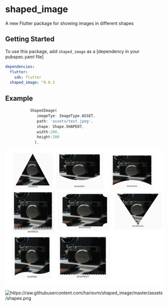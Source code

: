# shaped_image

A new Flutter package for showing images in different shapes

## Getting Started
To use this package, add `shaped_image` as a [dependency in your pubspec.yaml file] 

```yaml
dependencies:
  flutter:
    sdk: flutter
  shaped_image: ^0.0.3
```
## Example 

 ```dart
            ShapedImage(
               imageTye: ImageType.ASSET,
               path: 'assets/test.jpeg',
               shape: Shape.SHAPE07,
               width:200,
               height:200
              ),      
 ```

![alt text](https://raw.githubusercontent.com/harisvm/shaped_image/master/assets/shapes.png)


<img src="" alt="https://raw.githubusercontent.com/harisvm/shaped_image/master/assets/shapes.png" alt="">